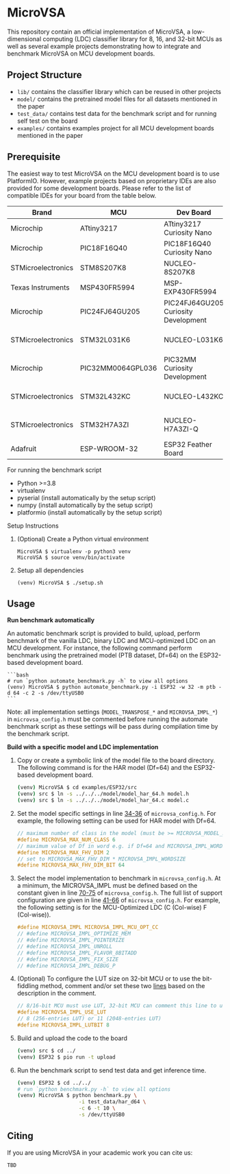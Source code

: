 # MicroVSA

This repository contain an official implementation of MicroVSA, a low-dimensional computing (LDC) classifier library for 8, 16, and 32-bit MCUs as well as several example projects demonstrating how to integrate and benchmark MicroVSA on MCU development boards. 

## Project Structure

- `lib/` contains the classifier library which can be reused in other projects
- `model/` contains the pretrained model files for all datasets mentioned in the paper
- `test_data/` contains test data for the benchmark script and for running self test on the board
- `examples/` contains examples project for all MCU development boards mentioned in the paper

<!-- ```
lib/
model/
test_data/
examples/
    <MCU_ARCH_1>/
        ...
    <MCU_ARCH_2>/
        ...
``` -->

## Prerequisite

The easiest way to test MicroVSA on the MCU development board is to use PlatformIO. However, example projects based on proprietary IDEs are also provided for some development boards. Please refer to the list of compatible IDEs for your board from the table below.

| Brand | MCU | Dev Board | IDE |
|-------|-----|-----------|-----|
| Microchip | ATtiny3217 | ATtiny3217 Curiosity Nano | Microchip MPLAB X |
| Microchip | PIC18F16Q40 | PIC18F16Q40 Curiosity Nano | Microchip MPLAB X |
| STMicroelectronics | STM8S207K8 | NUCLEO-8S207K8 | PlatformIO |
| Texas Instruments | MSP430FR5994 | MSP-EXP430FR5994 | TI CCS Cloud / PlatformIO |
| Microchip | PIC24FJ64GU205 | PIC24FJ64GU205 Curiosity Development | Microchip MPLAB X |
| STMicroelectronics | STM32L031K6 | NUCLEO-L031K6 | ST STM32CubeIDE / PlatformIO |
| Microchip | PIC32MM0064GPL036 | PIC32MM Curiosity Development | Microchip MPLAB X |
| STMicroelectronics | STM32L432KC | NUCLEO-L432KC | ST STM32CubeIDE / PlatformIO |
| STMicroelectronics | STM32H7A3ZI | NUCLEO-H7A3ZI-Q | ST STM32CubeIDE / PlatformIO |
| Adafruit | ESP-WROOM-32 | ESP32 Feather Board | PlatformIO |

For running the benchmark script

- Python >=3.8
- virtualenv
- pyserial (install automatically by the setup script)
- numpy (install automatically by the setup script)
- platformio (install automatically by the setup script)

Setup Instructions

1. (Optional) Create a Python virtual environment

    ```
    MicroVSA $ virtualenv -p python3 venv
    MicroVSA $ source venv/bin/activate
    ```

2. Setup all dependencies

    ```
    (venv) MicroVSA $ ./setup.sh
    ```

## Usage

**Run benchmark automatically**

An automatic benchmark script is provided to build, upload, perform benchmark of the vanilla LDC, binary LDC and MCU-optimized LDC on an MCU development. For instance, the following command perform benchmark using the pretrained model (PTB dataset, Df=64) on the ESP32-based development board.

    ```bash
    # run `python automate_benchmark.py -h` to view all options
    (venv) MicroVSA $ python automate_benchmark.py -i ESP32 -w 32 -m ptb -d 64 -c 2 -s /dev/ttyUSB0
    ```

Note: all implementation settings (`MODEL_TRANSPOSE_*` and `MICROVSA_IMPL_*`) in `microvsa_config.h` must be commented before running the automate benchmark script as these settings will be pass during compilation time by the benchmark script.

**Build with a specific model and LDC implementation**

1. Copy or create a symbolic link of the model file to the board directory. The following command is for the HAR model (Df=64) and the ESP32-based development board.

    ```bash
    (venv) MicroVSA $ cd examples/ESP32/src
    (venv) src $ ln -s ../../../model/model_har_64.h model.h
    (venv) src $ ln -s ../../../model/model_har_64.c model.c
    ```

2. Set the model specific settings in line [34-36](https://github.com/nuntipat/MicroVSA/blob/main/lib/microvsa_config.h#L34-L36) of `microvsa_config.h`. For example, the following setting can be used for HAR model with Df=64.

    ```C
    // maximum number of class in the model (must be >= MICROVSA_MODEL_NUM_CLASS in model.h)
    #define MICROVSA_MAX_NUM_CLASS 6
    // maximum value of Df in word e.g. if Df=64 and MICROVSA_IMPL_WORDSIZE=32, set this value to 2
    #define MICROVSA_MAX_FHV_DIM 2
    // set to MICROVSA_MAX_FHV_DIM * MICROVSA_IMPL_WORDSIZE
    #define MICROVSA_MAX_FHV_DIM_BIT 64
    ```

3. Select the model implementation to benchmark in `microvsa_config.h`. At a minimum, the MICROVSA_IMPL must be defined based on the constant given in line [70-75](https://github.com/nuntipat/MicroVSA/blob/main/lib/microvsa_config.h#L70-L75) of `microvsa_config.h`. The full list of support configuration are given in line [41-66](https://github.com/nuntipat/MicroVSA/blob/main/lib/microvsa_config.h#L41-L66) of `microvsa_config.h`. For example, the following setting is for the MCU-Optimized LDC (C (Col-wise) F (Col-wise)).

    ```C
    #define MICROVSA_IMPL MICROVSA_IMPL_MCU_OPT_CC
    // #define MICROVSA_IMPL_OPTIMIZE_MEM
    // #define MICROVSA_IMPL_POINTERIZE
    // #define MICROVSA_IMPL_UNROLL
    // #define MICROVSA_IMPL_FLAVOR_8BITADD
    // #define MICROVSA_IMPL_FIX_SIZE
    // #define MICROVSA_IMPL_DEBUG_P
    ```

4. (Optional) To configure the LUT size on 32-bit MCU or to use the bit-fiddling method, comment and/or set these two [lines](https://github.com/nuntipat/MicroVSA/blob/main/lib/microvsa_config.h#L29-L30) based on the description in the comment.

    ```C
    // 8/16-bit MCU must use LUT, 32-bit MCU can comment this line to use hamming weight based implementation
    #define MICROVSA_IMPL_USE_LUT
    // 8 (256-entries LUT) or 11 (2048-entries LUT)
    #define MICROVSA_IMPL_LUTBIT 8              
    ```

5. Build and upload the code to the board

    ```bash
    (venv) src $ cd ../
    (venv) ESP32 $ pio run -t upload
    ```

6. Run the benchmark script to send test data and get inference time. 

    ```bash
    (venv) ESP32 $ cd ../../
    # run `python benchmark.py -h` to view all options
    (venv) MicroVSA $ python benchmark.py \
                        -i test_data/har_d64 \
                        -c 6 -t 10 \
                        -s /dev/ttyUSB0
    ```

## Citing

If you are using MicroVSA in your academic work you can cite us:

```
TBD
```